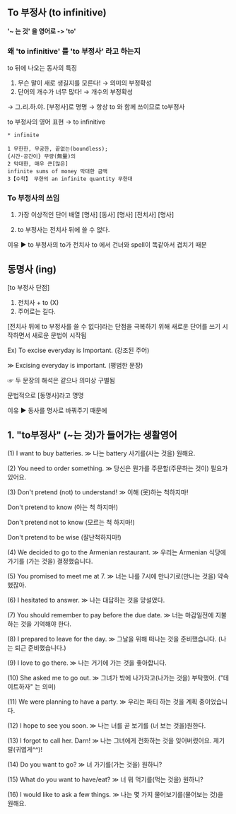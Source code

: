 ﻿## To 부정사 (to infinitive)
 
**'~ 는 것' 을 영어로 -> 'to'**

### 왜 'to infinitive' 를 'to 부정사' 라고 하는지

to 뒤에 나오는 동사의 특징
1. 무슨 말이 새로 생길지를 모른다!  → 의미의 부정확성
2. 단어의 개수가 너무 많다!        → 개수의 부정확성 

→ 그.리.하.야. [부정사]로 명명
→ 항상 to 와 함께 쓰이므로 to부정사

to 부정사의 영어 표현 → to infinitive

```
* infinite

1 무한한, 무궁한, 끝없는(boundless);
{시간·공간이} 무량(無量)의
2 막대한, 매우 큰[많은]
infinite sums of money 막대한 금액
3【수학】 무한의 an infinite quantity 무한대
```

### To 부정사의 쓰임

1. 가장 이상적인 단어 배열
 [명사]   [동사]   [명사]   [전치사]   [명사]

2. to 부정사는 전치사 뒤에 쓸 수 없다.

이유 ▶ to 부정사의 to가 전치사 to 에서 건너와 spell이 똑같아서 
         겹치기 때문
         
## 동명사 (ing)

[to 부정사 단점]

1) 전치사 + to (X)
2) 주어로는 길다.

[전치사 뒤에 to 부정사를 쓸 수 없다]라는 단점을 극복하기 위해 새로운 단어를 쓰기 시작하면서 새로운 문법이 시작됨 

Ex) To excise everyday is Important. (강조된 주어)
 
≫ Excising everyday is important. (평범한 문장)
 
☞ 두 문장의 해석은 같으나 의미상 구별됨
  
문법적으로 [동명사]라고 명명

이유 ▶ 동사를 명사로 바꿔주기 때문에

## 1. "to부정사" (~는 것)가 들어가는 생활영어 

(1) I want to buy batteries. ≫ 나는 battery 사기를(사는 것을) 원해요. 

(2) You need to order something. ≫ 당신은 뭔가를 주문할(주문하는 것이) 필요가 있어요. 

(3) 
Don't pretend (not) to understand! ≫ 이해 (못)하는 척하지마! 

Don't pretend to know (아는 척 하지마!)
    
Don't pretend not to know (모르는 척 하지마!) 
    
Don't pretend to be wise (잘난척하지마!) 

(4) We decided to go to the Armenian restaurant. 
≫ 우리는 Armenian 식당에 가기를 (가는 것을) 결정했습니다. 

(5) You promised to meet me at 7. 
≫ 너는 나를 7시에 만나기로(만나는 것을) 약속했잖아. 

(6) I hesitated to answer. 
≫ 나는 대답하는 것을 망설였다. 

(7) You should remember to pay before the due date. 
≫ 너는 마감일전에 지불하는 것을 기억해야 한다. 

(8) I prepared to leave for the day. 
≫ 그날을 위해 떠나는 것을 준비했습니다. (나는 퇴근 준비했습니다.) 

(9) I love to go there. ≫ 나는 거기에 가는 것을 좋아합니다. 

(10) She asked me to go out. ≫ 그녀가 밖에 나가자고(나가는 것을) 부탁했어. 
("데이트하자" 는 의미)

(11) We were planning to have a party. ≫ 우리는 파티 하는 것을 계획 중이었습니다. 

(12) I hope to see you soon. ≫ 나는 너를 곧 보기를 (너 보는 것을)원한다. 

(13) I forgot to call her. Darn!
≫ 나는 그녀에게 전화하는 것을 잊어버렸어요. 제기랄(귀엽게^^)!

(14) Do you want to go?
≫ 너 가기를(가는 것을) 원하니? 	

(15) What do you want to have/eat? ≫ 너 뭐 먹기를(먹는 것을) 원하니? 

(16) I would like to ask a few things. 
≫ 나는 몇 가지 물어보기를(물어보는 것)을 원해요. 


